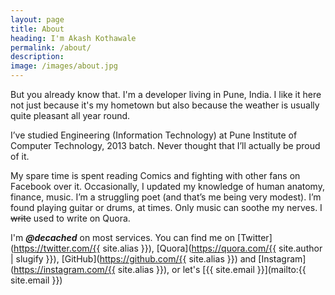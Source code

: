 ```yaml
---
layout: page 
title: About
heading: I'm Akash Kothawale
permalink: /about/
description:
image: /images/about.jpg
---
```


But you already know that. I'm a developer living in Pune, India. I like it here
not just because it's my hometown but also because the weather is usually quite
pleasant all year round.

I’ve studied Engineering (Information Technology) at Pune Institute of Computer
Technology, 2013 batch. Never thought that I’ll actually be proud of it. 

My spare time is spent reading Comics and fighting with other fans on Facebook
over it. Occasionally, I updated my knowledge of human anatomy, finance, music.
I’m a struggling poet (and that’s me being very modest). I’m found playing
guitar or drums, at times. Only music can soothe my nerves. I <s>write</s> used
to write on Quora.

I'm ***@decached*** on most services. You can find me on [Twitter](https://twitter.com/{{ site.alias }}), [Quora](https://quora.com/{{ site.author | slugify }}), [GitHub](https://github.com/{{ site.alias }}) and [Instagram](https://instagram.com/{{ site.alias }}), or let's [{{ site.email }}](mailto:{{ site.email }})
